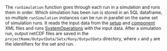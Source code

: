 The `runSimulation` function goes through each run in a simulation and runs them in order. Which simulation has been run is stored in an SQL dataframe, so multiple `runSimulation` instances can be run in parallel on the same set of simulation runs. It reads the input data from the [setup](Model-Resources-Setup) and [component](Model-Resource-Components-Package) XML files and runs [SystemOperations](Model-Operational-SystemOperations) with the input data. After a simulation run, output netCDF files are saved in the `projectName/OutputData/Setx/Runy/OutputData` directory, where `x` and `y` are the identifiers for the set and run. 
